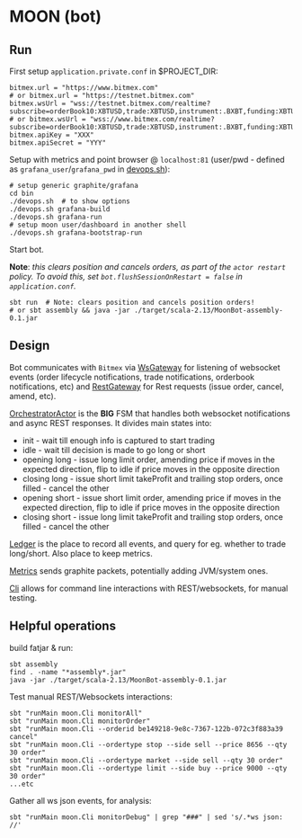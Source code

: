 MOON (bot)
==========

Run
---

First setup `application.private.conf` in $PROJECT_DIR:
```
bitmex.url = "https://www.bitmex.com"
# or bitmex.url = "https://testnet.bitmex.com"
bitmex.wsUrl = "wss://testnet.bitmex.com/realtime?subscribe=orderBook10:XBTUSD,trade:XBTUSD,instrument:.BXBT,funding:XBTUSD"
# or bitmex.wsUrl = "wss://www.bitmex.com/realtime?subscribe=orderBook10:XBTUSD,trade:XBTUSD,instrument:.BXBT,funding:XBTUSD"
bitmex.apiKey = "XXX"
bitmex.apiSecret = "YYY"
```

Setup with metrics and point browser @ `localhost:81` (user/pwd - defined as `grafana_user`/`grafana_pwd` in [devops.sh](bin/devops.sh)):
```
# setup generic graphite/grafana
cd bin
./devops.sh  # to show options
./devops.sh grafana-build
./devops.sh grafana-run
# setup moon user/dashboard in another shell
./devops.sh grafana-bootstrap-run
```

Start bot.

**Note**: *this clears position and cancels orders, as part of the `actor restart` policy. To avoid this, set `bot.flushSessionOnRestart = false` in `application.conf`.*
```
sbt run  # Note: clears position and cancels position orders!
# or sbt assembly && java -jar ./target/scala-2.13/MoonBot-assembly-0.1.jar
```


Design
------
Bot communicates with `Bitmex` via [WsGateway](src/main/scala/moon/WsGateway.scala) for listening of websocket events (order lifecycle notifications, trade notifications, orderbook notifications, etc)
and [RestGateway](src/main/scala/moon/RestGateway.scala) for Rest requests (issue order, cancel, amend, etc). 

[OrchestratorActor](src/main/scala/moon/OrchestratorActor.scala) is the **BIG** FSM that handles both websocket notifications and async REST responses. It divides main states into:
- init - wait till enough info is captured to start trading
- idle - wait till decision is made to go long or short
- opening long - issue long limit order, amending price if moves in the expected direction, flip to idle if price moves in the opposite direction
- closing long - issue short limit takeProfit and trailing stop orders, once filled - cancel the other
- opening short - issue short limit order, amending price if moves in the expected direction, flip to idle if price moves in the opposite direction
- closing short - issue long limit takeProfit and trailing stop orders, once filled - cancel the other

[Ledger](src/main/scala/moon/Ledger.scala) is the place to record all events, and query for eg. whether to trade long/short. Also place to keep metrics.

[Metrics](src/main/scala/moon/Metrics.scala) sends graphite packets, potentially adding JVM/system ones.

[Cli](src/main/scala/moon/Cli.scala) allows for command line interactions with REST/websockets, for manual testing.


Helpful operations
------------------

build fatjar & run:
```
sbt assembly
find . -name "*assembly*.jar"
java -jar ./target/scala-2.13/MoonBot-assembly-0.1.jar
```

Test manual REST/Websockets interactions:
```
sbt "runMain moon.Cli monitorAll"
sbt "runMain moon.Cli monitorOrder"
sbt "runMain moon.Cli --orderid be149218-9e8c-7367-122b-072c3f883a39 cancel"
sbt "runMain moon.Cli --ordertype stop --side sell --price 8656 --qty 30 order"
sbt "runMain moon.Cli --ordertype market --side sell --qty 30 order"
sbt "runMain moon.Cli --ordertype limit --side buy --price 9000 --qty 30 order"
...etc
```

Gather all ws json events, for analysis:
```
sbt "runMain moon.Cli monitorDebug" | grep "###" | sed 's/.*ws json: //'
```
